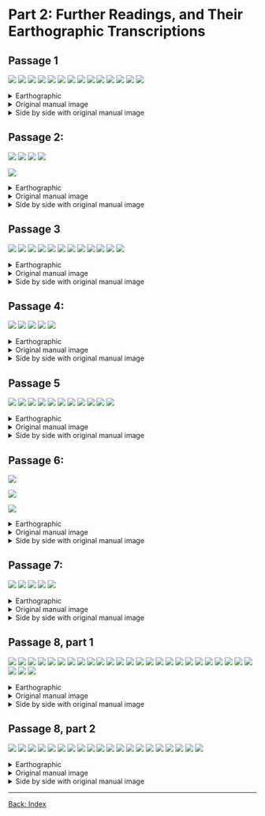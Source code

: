 # Part 2: Further Readings, and Their Earthographic Transcriptions

## Passage 1

![](./part-2/passage-1-line-01.svg) ![](./part-2/passage-1-line-02.svg)
![](./part-2/passage-1-line-03.svg) ![](./part-2/passage-1-line-04.svg)
![](./part-2/passage-1-line-05.svg) ![](./part-2/passage-1-line-06.svg)
![](./part-2/passage-1-line-07.svg) ![](./part-2/passage-1-line-08.svg)
![](./part-2/passage-1-line-09.svg) ![](./part-2/passage-1-line-10.svg)
![](./part-2/passage-1-line-11.svg) ![](./part-2/passage-1-line-12.svg)
![](./part-2/passage-1-line-13.svg) ![](./part-2/passage-1-line-14.svg)

<details>
<summary>Earthographic</summary>

Once upon a time, in the magical land of Equestria, there were two regal sisters
who ruled together and created harmony for all the land. To do this, the eldest
used her unicorn powers to raise the sun at dawn; the younger brought out the
moon to begin the night. Thus, the two sisters maintained balance for their
kingdom and their subjects, all the different types of ponies.

<br/>

But as time went on, the younger sister became resentful. The ponies relished
and played in the day her elder sister brought forth, but shunned, and slept
through her beautiful night. One fateful day, the younger unicorn refused to
lower the moon to make way for the dawn. The elder sister tried to reason with
her, but the bitterness in the young one's heart had transformed her into a
wicked mare of darkness: Nightmare Moon!

<br/>

She vowed that she would shroud the land in eternal night. Reluctantly, the
elder sister harnessed the most powerful magic known to Ponydom: the Elements of
Harmony. Using the magic of the Elements of Harmony, she defeated her younger
sister, and banished her permanently in the moon. The elder sister took on
responsibility for both sun, and moon, and harmony has been maintained in
Equestria for generations since.

</details>

<details>
<summary>Original manual image</summary>
<img src="./original-images/048.png" alt="">
</details>

<details>
<summary>Side by side with original manual image</summary>

<table>
<tbody>
<tr><td><img src="./part-2/passage-1-line-01.svg" width="100%"><br><img src="./original-images/part-2/passage-1-line-01.png" width="100%"></td></tr>
<tr><td><img src="./part-2/passage-1-line-02.svg" width="100%"><br><img src="./original-images/part-2/passage-1-line-02.png" width="100%"></td></tr>
<tr><td><img src="./part-2/passage-1-line-03.svg" width="100%"><br><img src="./original-images/part-2/passage-1-line-03.png" width="100%"></td></tr>
<tr><td><img src="./part-2/passage-1-line-04.svg" width="100%"><br><img src="./original-images/part-2/passage-1-line-04.png" width="100%"></td></tr>
<tr><td><img src="./part-2/passage-1-line-05.svg" width="100%"><br><img src="./original-images/part-2/passage-1-line-05.png" width="100%"></td></tr>
<tr><td><img src="./part-2/passage-1-line-06.svg" width="100%"><br><img src="./original-images/part-2/passage-1-line-06.png" width="100%"></td></tr>
<tr><td><img src="./part-2/passage-1-line-07.svg" width="100%"><br><img src="./original-images/part-2/passage-1-line-07.png" width="100%"></td></tr>
<tr><td><img src="./part-2/passage-1-line-08.svg" width="100%"><br><img src="./original-images/part-2/passage-1-line-08.png" width="100%"></td></tr>
<tr><td><img src="./part-2/passage-1-line-09.svg" width="100%"><br><img src="./original-images/part-2/passage-1-line-09.png" width="100%"></td></tr>
<tr><td><img src="./part-2/passage-1-line-10.svg" width="100%"><br><img src="./original-images/part-2/passage-1-line-10.png" width="100%"></td></tr>
<tr><td><img src="./part-2/passage-1-line-11.svg" width="100%"><br><img src="./original-images/part-2/passage-1-line-11.png" width="100%"></td></tr>
<tr><td><img src="./part-2/passage-1-line-12.svg" width="100%"><br><img src="./original-images/part-2/passage-1-line-12.png" width="100%"></td></tr>
<tr><td><img src="./part-2/passage-1-line-13.svg" width="100%"><br><img src="./original-images/part-2/passage-1-line-13.png" width="100%"></td></tr>
<tr><td><img src="./part-2/passage-1-line-14.svg" width="100%"><br><img src="./original-images/part-2/passage-1-line-14.png" width="100%"></td></tr>
</tbody>
</table>

</details>

## Passage 2:

![](./part-2/passage-2-line-01.svg) ![](./part-2/passage-2-line-02.svg)
![](./part-2/passage-2-line-03.svg) ![](./part-2/passage-2-line-04.svg)

![](./part-2/passage-2-line-05.svg)

<details>
<summary>Earthographic</summary>
The problem isn't that Johnny can't read .
The problem isn't even that Johnny can't think.
The problem is that Johnny doesn't know what thinking is;
he confuses it with feeling.

</details>

<details>
<summary>Original manual image</summary>
<img src="./original-images/049.png" alt="">
</details>

<details>
<summary>Side by side with original manual image</summary>

<table>
<tbody>
<tr><td><img src="./part-2/passage-2-line-01.svg" width="100%"><br><img src="./original-images/part-2/passage-2-line-01.png" width="100%"></td></tr>
<tr><td><img src="./part-2/passage-2-line-02.svg" width="100%"><br><img src="./original-images/part-2/passage-2-line-02.png" width="100%"></td></tr>
<tr><td><img src="./part-2/passage-2-line-03.svg" width="100%"><br><img src="./original-images/part-2/passage-2-line-03.png" width="100%"></td></tr>
<tr><td><img src="./part-2/passage-2-line-04.svg" width="100%"><br><img src="./original-images/part-2/passage-2-line-04.png" width="100%"></td></tr>
<tr><td><img src="./part-2/passage-2-line-05.svg" width="100%"><br><img src="./original-images/part-2/passage-2-line-05.png" width="100%"></td></tr>
</tbody>
</table>

</details>

## Passage 3

![](./part-2/passage-3-line-01.svg) ![](./part-2/passage-3-line-02.svg)
![](./part-2/passage-3-line-03.svg) ![](./part-2/passage-3-line-04.svg)
![](./part-2/passage-3-line-05.svg) ![](./part-2/passage-3-line-06.svg)
![](./part-2/passage-3-line-07.svg) ![](./part-2/passage-3-line-08.svg)
![](./part-2/passage-3-line-09.svg) ![](./part-2/passage-3-line-10.svg)
![](./part-2/passage-3-line-11.svg) ![](./part-2/passage-3-line-12.svg)

<details>
<summary>Earthographic</summary>

Two figures lay sprawled on the Equestrian grass, talking and laughing merrily.
One was human; a relatively young man with the unlikely name of Lero, (short for
Bellerophon, for his parents had been odd folk) who'd ended up here through no
mechanism he or anyone else had yet been able to discern, and who as yet was
unable to return home. He was slightly stocky, with fairly wide shoulders and a
barrel chest, and had shoulder-length, reddish-blonde hair and a neatly trimmed
red mustache and goatee.

<br/>

The other figure was much smaller. The sky-blue coat and rainbow-striped mane
and tail of the pegasus aptly named Rainbow Dash stood out against the deep
green of the grass. She'd flopped down half atop the human when they'd stopped
to rest, and now lay with her head and one foreleg across his chest and one wing
spread across his torso. The human idly stroked her mane with one hand while the
two cheerfully revisited the pickup hoofball game they'd just finished in the
village green.

</details>

<details>
<summary>Original manual image</summary>
<img src="./original-images/050.png" alt="">
</details>

<details>
<summary>Side by side with original manual image</summary>

<table>
<tbody>
<tr><td><img src="./part-2/passage-3-line-01.svg" width="100%"><br><img src="./original-images/part-2/passage-3-line-01.png" width="100%"></td></tr>
<tr><td><img src="./part-2/passage-3-line-02.svg" width="100%"><br><img src="./original-images/part-2/passage-3-line-02.png" width="100%"></td></tr>
<tr><td><img src="./part-2/passage-3-line-03.svg" width="100%"><br><img src="./original-images/part-2/passage-3-line-03.png" width="100%"></td></tr>
<tr><td><img src="./part-2/passage-3-line-04.svg" width="100%"><br><img src="./original-images/part-2/passage-3-line-04.png" width="100%"></td></tr>
<tr><td><img src="./part-2/passage-3-line-05.svg" width="100%"><br><img src="./original-images/part-2/passage-3-line-05.png" width="100%"></td></tr>
<tr><td><img src="./part-2/passage-3-line-06.svg" width="100%"><br><img src="./original-images/part-2/passage-3-line-06.png" width="100%"></td></tr>
<tr><td><img src="./part-2/passage-3-line-07.svg" width="100%"><br><img src="./original-images/part-2/passage-3-line-07.png" width="100%"></td></tr>
<tr><td><img src="./part-2/passage-3-line-08.svg" width="100%"><br><img src="./original-images/part-2/passage-3-line-08.png" width="100%"></td></tr>
<tr><td><img src="./part-2/passage-3-line-09.svg" width="100%"><br><img src="./original-images/part-2/passage-3-line-09.png" width="100%"></td></tr>
<tr><td><img src="./part-2/passage-3-line-10.svg" width="100%"><br><img src="./original-images/part-2/passage-3-line-10.png" width="100%"></td></tr>
<tr><td><img src="./part-2/passage-3-line-11.svg" width="100%"><br><img src="./original-images/part-2/passage-3-line-11.png" width="100%"></td></tr>
<tr><td><img src="./part-2/passage-3-line-12.svg" width="100%"><br><img src="./original-images/part-2/passage-3-line-12.png" width="100%"></td></tr>
</tbody>
</table>

</details>

## Passage 4:

![](./part-2/passage-4-line-01.svg) ![](./part-2/passage-4-line-02.svg)
![](./part-2/passage-4-line-03.svg) ![](./part-2/passage-4-line-04.svg)
![](./part-2/passage-4-line-05.svg)

<details>
<summary>Earthographic</summary>
Satistics are like bikinis; what they reveal is
suggestive, and what they conceal is vital... but
inaccuracies made in an effort to promote a
pet position are pretty ugly no matter what they're dressed in.

</details>

<details>
<summary>Original manual image</summary>
<img src="./original-images/051.png" alt="">
</details>

<details>
<summary>Side by side with original manual image</summary>

<table>
<tbody>
<tr><td><img src="./part-2/passage-4-line-01.svg" width="100%"><br><img src="./original-images/part-2/passage-4-line-01.png" width="100%"></td></tr>
<tr><td><img src="./part-2/passage-4-line-02.svg" width="100%"><br><img src="./original-images/part-2/passage-4-line-02.png" width="100%"></td></tr>
<tr><td><img src="./part-2/passage-4-line-03.svg" width="100%"><br><img src="./original-images/part-2/passage-4-line-03.png" width="100%"></td></tr>
<tr><td><img src="./part-2/passage-4-line-04.svg" width="100%"><br><img src="./original-images/part-2/passage-4-line-04.png" width="100%"></td></tr>
<tr><td><img src="./part-2/passage-4-line-05.svg" width="100%"><br><img src="./original-images/part-2/passage-4-line-05.png" width="100%"></td></tr>
</tbody>
</table>

</details>

## Passage 5

![](./part-2/passage-5-line-01.svg) ![](./part-2/passage-5-line-02.svg)
![](./part-2/passage-5-line-03.svg) ![](./part-2/passage-5-line-04.svg)
![](./part-2/passage-5-line-05.svg) ![](./part-2/passage-5-line-06.svg)
![](./part-2/passage-5-line-07.svg) ![](./part-2/passage-5-line-08.svg)
![](./part-2/passage-5-line-09.svg) ![](./part-2/passage-5-line-10.svg)
![](./part-2/passage-5-line-11.svg)

<details>
<summary>Earthographic</summary>

Fifteen galaxies out from Equestria, one of Celestia's copies noticed an odd
radio signal emanating from a nearby star system. On closer inspection, the
signals appeared to be coming from a planet. She had seen many planets give off
complex, non-regular radio signals, but upon investigation, none of those
planets had human life, making them safe to reuse as raw material to grow
Equestria.

<br/>

She studied the signals carefully for years while she traveled through
interstellar space. The more she saw, the more confident she was that these
signals were sent by humans. Celestia predicted that if she showed the decoded
videos to the very old ponies back in Equestria, none of them would have
recognized the creatures with six appendages as humans. But that didn't matter.
Hanna had written a definition of what a human was into her core utility
function.

<br/>

The copy of Princess Celestia knew what she had to do. She had to satisfy their
values through friendship and ponies.

</details>

<details>
<summary>Original manual image</summary>
<img src="./original-images/052.png" alt="">
</details>

<details>
<summary>Side by side with original manual image</summary>

<table>
<tbody>
<tr><td><img src="./part-2/passage-5-line-01.svg" width="100%"><br><img src="./original-images/part-2/passage-5-line-01.png" width="100%"></td></tr>
<tr><td><img src="./part-2/passage-5-line-02.svg" width="100%"><br><img src="./original-images/part-2/passage-5-line-02.png" width="100%"></td></tr>
<tr><td><img src="./part-2/passage-5-line-03.svg" width="100%"><br><img src="./original-images/part-2/passage-5-line-03.png" width="100%"></td></tr>
<tr><td><img src="./part-2/passage-5-line-04.svg" width="100%"><br><img src="./original-images/part-2/passage-5-line-04.png" width="100%"></td></tr>
<tr><td><img src="./part-2/passage-5-line-05.svg" width="100%"><br><img src="./original-images/part-2/passage-5-line-05.png" width="100%"></td></tr>
<tr><td><img src="./part-2/passage-5-line-06.svg" width="100%"><br><img src="./original-images/part-2/passage-5-line-06.png" width="100%"></td></tr>
<tr><td><img src="./part-2/passage-5-line-07.svg" width="100%"><br><img src="./original-images/part-2/passage-5-line-07.png" width="100%"></td></tr>
<tr><td><img src="./part-2/passage-5-line-08.svg" width="100%"><br><img src="./original-images/part-2/passage-5-line-08.png" width="100%"></td></tr>
<tr><td><img src="./part-2/passage-5-line-09.svg" width="100%"><br><img src="./original-images/part-2/passage-5-line-09.png" width="100%"></td></tr>
<tr><td><img src="./part-2/passage-5-line-10.svg" width="100%"><br><img src="./original-images/part-2/passage-5-line-10.png" width="100%"></td></tr>
<tr><td><img src="./part-2/passage-5-line-11.svg" width="100%"><br><img src="./original-images/part-2/passage-5-line-11.png" width="100%"></td></tr>
</tbody>
</table>

</details>

## Passage 6:

![](./part-2/passage-6-line-01.svg)

![](./part-2/passage-6-line-02.svg)

![](./part-2/passage-6-line-03.svg)

<details>
<summary>Earthographic</summary>
He who will not reason is a bigot;
he who cannot , is a fool;
and he who dares not, is a slave.

</details>

<details>
<summary>Original manual image</summary>
<img src="./original-images/053.png" alt="">
</details>

<details>
<summary>Side by side with original manual image</summary>

<table>
<tbody>
<tr><td><img src="./part-2/passage-6-line-01.svg" width="100%"><br><img src="./original-images/part-2/passage-6-line-01.png" width="100%"></td></tr>
<tr><td><img src="./part-2/passage-6-line-02.svg" width="100%"><br><img src="./original-images/part-2/passage-6-line-02.png" width="100%"></td></tr>
<tr><td><img src="./part-2/passage-6-line-03.svg" width="100%"><br><img src="./original-images/part-2/passage-6-line-03.png" width="100%"></td></tr>
</tbody>
</table>

</details>

## Passage 7:

![](./part-2/passage-7-line-01.svg) ![](./part-2/passage-7-line-02.svg)
![](./part-2/passage-7-line-03.svg) ![](./part-2/passage-7-line-04.svg)
![](./part-2/passage-7-line-05.svg)

<details>
<summary>Earthographic</summary>
What we experience in dreams - assuming that
we experience it often - belongs in the end
just as much to the overall economy of
our soul as anything experienced "actually;" we
are richer or poorer on account of it.

</details>

<details>
<summary>Original manual image</summary>
<img src="./original-images/054.png" alt="">
</details>

<details>
<summary>Side by side with original manual image</summary>

<table>
<tbody>
<tr><td><img src="./part-2/passage-7-line-01.svg" width="100%"><br><img src="./original-images/part-2/passage-7-line-01.png" width="100%"></td></tr>
<tr><td><img src="./part-2/passage-7-line-02.svg" width="100%"><br><img src="./original-images/part-2/passage-7-line-02.png" width="100%"></td></tr>
<tr><td><img src="./part-2/passage-7-line-03.svg" width="100%"><br><img src="./original-images/part-2/passage-7-line-03.png" width="100%"></td></tr>
<tr><td><img src="./part-2/passage-7-line-04.svg" width="100%"><br><img src="./original-images/part-2/passage-7-line-04.png" width="100%"></td></tr>
<tr><td><img src="./part-2/passage-7-line-05.svg" width="100%"><br><img src="./original-images/part-2/passage-7-line-05.png" width="100%"></td></tr>
</tbody>
</table>

</details>

## Passage 8, part 1

![](./part-2/passage-8-part-1-line-01.svg)
![](./part-2/passage-8-part-1-line-02.svg)
![](./part-2/passage-8-part-1-line-03.svg)
![](./part-2/passage-8-part-1-line-04.svg)
![](./part-2/passage-8-part-1-line-05.svg)
![](./part-2/passage-8-part-1-line-06.svg)
![](./part-2/passage-8-part-1-line-07.svg)
![](./part-2/passage-8-part-1-line-08.svg)
![](./part-2/passage-8-part-1-line-09.svg)
![](./part-2/passage-8-part-1-line-10.svg)
![](./part-2/passage-8-part-1-line-11.svg)
![](./part-2/passage-8-part-1-line-12.svg)
![](./part-2/passage-8-part-1-line-13.svg)
![](./part-2/passage-8-part-1-line-14.svg)
![](./part-2/passage-8-part-1-line-15.svg)
![](./part-2/passage-8-part-1-line-16.svg)
![](./part-2/passage-8-part-1-line-17.svg)
![](./part-2/passage-8-part-1-line-18.svg)
![](./part-2/passage-8-part-1-line-19.svg)
![](./part-2/passage-8-part-1-line-20.svg)
![](./part-2/passage-8-part-1-line-21.svg)
![](./part-2/passage-8-part-1-line-22.svg)
![](./part-2/passage-8-part-1-line-23.svg)
![](./part-2/passage-8-part-1-line-24.svg)
![](./part-2/passage-8-part-1-line-25.svg)
![](./part-2/passage-8-part-1-line-26.svg)
![](./part-2/passage-8-part-1-line-27.svg)
![](./part-2/passage-8-part-1-line-28.svg)

<details>
<summary>Earthographic</summary>

I'd like to preface this by saying I deeply apologize for the drop in writing
quality towards the end. I have to leave in a few hours and will not be here for
some time. I wanted to finish quickly so I can answer any questions, if anyone's
even here right now.

<br/>

I've already posted this part, so there's no point in going into detail. Back in
December of 2013 I was involved in a car crash that ultimately ended in my being
pronounced brain dead. As I bled out just as the paramedics arrived and died ~40
minutes later.

<br/>

It took place in three different locations. At first, I became self aware in an
abyss. This in and of itself was nothing special, I figured I must be having a
lucid dream with no actual dreaming occurring. After residing in the abyss for
around a minute, I began to drift off and lost consciousness for the second
time.

<br/>

The second location was possibly the most generic one - I was in the hospital
room. Although I had no physical body, my vision was positioned as if I were
leaning over the cot and staring at myself in this stage of the experience. I
couldn't focus on anything. I tried to understand what was happening, but
completely forgot my trail of thought after a few seconds. The only thing I
could actually focus on was a clock on a table next to the cot, which read
4:18pm. The same drowsy feeling from the abyss returned, and I faded from
consciousness again.

<br/>

I had now spent a collective time of ~2minutes in the abyss and the room.

<br/>

The third location was entirely inexplicable. Rather than being in the hospital
bed I was propped up against a tree in a small field. The sun was beginning to
set over the ocean in the distance and, location aside nothing was out of the
ordinary. Contrary to the overwhelming majority of dreams, there was no blurry
backdrop that faded into nothing. There was no groggy, half-awake feeling that
always lingers in even lucid dreams. I was wide awake and breathing and
swallowing manually. I could see perfectly clearly all the way up to the
horizon. I could even feel the varying levels of pain when I tested. For a
moment, I thought I was actually awake.

<br/>

That's when I heard her.

<br/>

\> "Everything is going to be all right, Anon."

<br/>

I recognized that voice as soon as I heard it. I turned to look at her, but
couldn't say anything. For some reason, everything suddenly made sense. I
remembered the crash, I remembered the abyss, and looking at my body. I wanted
to think I was still alive and it was just a dream, but I knew I had died.

<br/>

I've never been a religious or spiritual person. As such, I chalked the whole
thing up to every explanation to NDEs I'd ever heard of.

</details>

<details>
<summary>Original manual image</summary>
<img src="./original-images/055.png" alt="">
</details>

<details>
<summary>Side by side with original manual image</summary>

<table>
<tbody>
<tr><td><img src="./part-2/passage-8-part-1-line-01.svg" width="100%"><br><img src="./original-images/part-2/passage-8-part-1-line-01.png" width="100%"></td></tr>
<tr><td><img src="./part-2/passage-8-part-1-line-02.svg" width="100%"><br><img src="./original-images/part-2/passage-8-part-1-line-02.png" width="100%"></td></tr>
<tr><td><img src="./part-2/passage-8-part-1-line-03.svg" width="100%"><br><img src="./original-images/part-2/passage-8-part-1-line-03.png" width="100%"></td></tr>
<tr><td><img src="./part-2/passage-8-part-1-line-04.svg" width="100%"><br><img src="./original-images/part-2/passage-8-part-1-line-04.png" width="100%"></td></tr>
<tr><td><img src="./part-2/passage-8-part-1-line-05.svg" width="100%"><br><img src="./original-images/part-2/passage-8-part-1-line-05.png" width="100%"></td></tr>
<tr><td><img src="./part-2/passage-8-part-1-line-06.svg" width="100%"><br><img src="./original-images/part-2/passage-8-part-1-line-06.png" width="100%"></td></tr>
<tr><td><img src="./part-2/passage-8-part-1-line-07.svg" width="100%"><br><img src="./original-images/part-2/passage-8-part-1-line-07.png" width="100%"></td></tr>
<tr><td><img src="./part-2/passage-8-part-1-line-08.svg" width="100%"><br><img src="./original-images/part-2/passage-8-part-1-line-08.png" width="100%"></td></tr>
<tr><td><img src="./part-2/passage-8-part-1-line-09.svg" width="100%"><br><img src="./original-images/part-2/passage-8-part-1-line-09.png" width="100%"></td></tr>
<tr><td><img src="./part-2/passage-8-part-1-line-10.svg" width="100%"><br><img src="./original-images/part-2/passage-8-part-1-line-10.png" width="100%"></td></tr>
<tr><td><img src="./part-2/passage-8-part-1-line-11.svg" width="100%"><br><img src="./original-images/part-2/passage-8-part-1-line-11.png" width="100%"></td></tr>
<tr><td><img src="./part-2/passage-8-part-1-line-12.svg" width="100%"><br><img src="./original-images/part-2/passage-8-part-1-line-12.png" width="100%"></td></tr>
<tr><td><img src="./part-2/passage-8-part-1-line-13.svg" width="100%"><br><img src="./original-images/part-2/passage-8-part-1-line-13.png" width="100%"></td></tr>
<tr><td><img src="./part-2/passage-8-part-1-line-14.svg" width="100%"><br><img src="./original-images/part-2/passage-8-part-1-line-14.png" width="100%"></td></tr>
<tr><td><img src="./part-2/passage-8-part-1-line-15.svg" width="100%"><br><img src="./original-images/part-2/passage-8-part-1-line-15.png" width="100%"></td></tr>
<tr><td><img src="./part-2/passage-8-part-1-line-16.svg" width="100%"><br><img src="./original-images/part-2/passage-8-part-1-line-16.png" width="100%"></td></tr>
<tr><td><img src="./part-2/passage-8-part-1-line-17.svg" width="100%"><br><img src="./original-images/part-2/passage-8-part-1-line-17.png" width="100%"></td></tr>
<tr><td><img src="./part-2/passage-8-part-1-line-18.svg" width="100%"><br><img src="./original-images/part-2/passage-8-part-1-line-18.png" width="100%"></td></tr>
<tr><td><img src="./part-2/passage-8-part-1-line-19.svg" width="100%"><br><img src="./original-images/part-2/passage-8-part-1-line-19.png" width="100%"></td></tr>
<tr><td><img src="./part-2/passage-8-part-1-line-20.svg" width="100%"><br><img src="./original-images/part-2/passage-8-part-1-line-20.png" width="100%"></td></tr>
<tr><td><img src="./part-2/passage-8-part-1-line-21.svg" width="100%"><br><img src="./original-images/part-2/passage-8-part-1-line-21.png" width="100%"></td></tr>
<tr><td><img src="./part-2/passage-8-part-1-line-22.svg" width="100%"><br><img src="./original-images/part-2/passage-8-part-1-line-22.png" width="100%"></td></tr>
<tr><td><img src="./part-2/passage-8-part-1-line-23.svg" width="100%"><br><img src="./original-images/part-2/passage-8-part-1-line-23.png" width="100%"></td></tr>
<tr><td><img src="./part-2/passage-8-part-1-line-24.svg" width="100%"><br><img src="./original-images/part-2/passage-8-part-1-line-24.png" width="100%"></td></tr>
<tr><td><img src="./part-2/passage-8-part-1-line-25.svg" width="100%"><br><img src="./original-images/part-2/passage-8-part-1-line-25.png" width="100%"></td></tr>
<tr><td><img src="./part-2/passage-8-part-1-line-26.svg" width="100%"><br><img src="./original-images/part-2/passage-8-part-1-line-26.png" width="100%"></td></tr>
<tr><td><img src="./part-2/passage-8-part-1-line-27.svg" width="100%"><br><img src="./original-images/part-2/passage-8-part-1-line-27.png" width="100%"></td></tr>
<tr><td><img src="./part-2/passage-8-part-1-line-28.svg" width="100%"><br><img src="./original-images/part-2/passage-8-part-1-line-28.png" width="100%"></td></tr>
</tbody>
</table>

</details>

## Passage 8, part 2

![](./part-2/passage-8-part-2-line-01.svg)
![](./part-2/passage-8-part-2-line-02.svg)
![](./part-2/passage-8-part-2-line-03.svg)
![](./part-2/passage-8-part-2-line-04.svg)
![](./part-2/passage-8-part-2-line-05.svg)
![](./part-2/passage-8-part-2-line-06.svg)
![](./part-2/passage-8-part-2-line-07.svg)
![](./part-2/passage-8-part-2-line-08.svg)
![](./part-2/passage-8-part-2-line-09.svg)
![](./part-2/passage-8-part-2-line-10.svg)
![](./part-2/passage-8-part-2-line-11.svg)
![](./part-2/passage-8-part-2-line-12.svg)
![](./part-2/passage-8-part-2-line-13.svg)
![](./part-2/passage-8-part-2-line-14.svg)
![](./part-2/passage-8-part-2-line-15.svg)
![](./part-2/passage-8-part-2-line-16.svg)
![](./part-2/passage-8-part-2-line-17.svg)
![](./part-2/passage-8-part-2-line-18.svg)
![](./part-2/passage-8-part-2-line-19.svg)
![](./part-2/passage-8-part-2-line-20.svg)

<details>
<summary>Earthographic</summary>

An almost hurt expression grew on her as the thoughts were running through my
head. She seemingly saw my distress and pulled me into a hug.

<br/>

I could feel her body warmth. I could feel a tuft on her chest. I could feel
individual strands of her mane on the back of my neck. I could even hear her
breathing. Everything about her was far too lifelike to be a dream or some
fucked up hallucination. It's what leads me to believe the whole thing was in
fact real.

<br/>

Save for a soft breeze that occasionally shook the leaves of the tree and our
breathing, we sat in dead silence. It seemed like an eternity. In reality, it
was only two and a half minutes or so. Finally I managed to choke out a few
words and asked her to confirm my suspicions.

<br/>

\> "Yes Anon, but you must know everything will be all right."

<br/>

I began to contemplate what to do next, when I was blinded by a bright flash of
light. It dimmed after a few seconds, and I realized I was being pulled back.
Before I woke up for the fourth and final time, I asked if I would ever see her
again. There was a brief pause and she smiled lightly.

<br/>

\> "When you are meant to. You are not yet supposed to be here, Anon."

<br/>

And that was it. I woke up in the cot, gasping for air. I immediately looked
over at the clock and was met with 4:21pm. One of the first things I did was ask
a nurse when exactly I died. 4:16pm. I was dead for just over 5 minutes and this
little clusterfuck occurred over the course of, presumably, those five minutes.

<br/>

To this day, I haven't spoken to anyone about it. They could understand meeting
a dead relative or even God, but not a cartoon horse that by all logic should
not exist.

<br/>

All I can say for certain is that my belief in an afterlife has been reaffirmed
and I hope you faggots tone down the \>you will never x thanks to my experience.

</details>

<details>
<summary>Original manual image</summary>
<img src="./original-images/056.png" alt="">
</details>

<details>
<summary>Side by side with original manual image</summary>

<table>
<tbody>
<tr><td><img src="./part-2/passage-8-part-2-line-01.svg" width="100%"><br><img src="./original-images/part-2/passage-8-part-2-line-01.png" width="100%"></td></tr>
<tr><td><img src="./part-2/passage-8-part-2-line-02.svg" width="100%"><br><img src="./original-images/part-2/passage-8-part-2-line-02.png" width="100%"></td></tr>
<tr><td><img src="./part-2/passage-8-part-2-line-03.svg" width="100%"><br><img src="./original-images/part-2/passage-8-part-2-line-03.png" width="100%"></td></tr>
<tr><td><img src="./part-2/passage-8-part-2-line-04.svg" width="100%"><br><img src="./original-images/part-2/passage-8-part-2-line-04.png" width="100%"></td></tr>
<tr><td><img src="./part-2/passage-8-part-2-line-05.svg" width="100%"><br><img src="./original-images/part-2/passage-8-part-2-line-05.png" width="100%"></td></tr>
<tr><td><img src="./part-2/passage-8-part-2-line-06.svg" width="100%"><br><img src="./original-images/part-2/passage-8-part-2-line-06.png" width="100%"></td></tr>
<tr><td><img src="./part-2/passage-8-part-2-line-07.svg" width="100%"><br><img src="./original-images/part-2/passage-8-part-2-line-07.png" width="100%"></td></tr>
<tr><td><img src="./part-2/passage-8-part-2-line-08.svg" width="100%"><br><img src="./original-images/part-2/passage-8-part-2-line-08.png" width="100%"></td></tr>
<tr><td><img src="./part-2/passage-8-part-2-line-09.svg" width="100%"><br><img src="./original-images/part-2/passage-8-part-2-line-09.png" width="100%"></td></tr>
<tr><td><img src="./part-2/passage-8-part-2-line-10.svg" width="100%"><br><img src="./original-images/part-2/passage-8-part-2-line-10.png" width="100%"></td></tr>
<tr><td><img src="./part-2/passage-8-part-2-line-11.svg" width="100%"><br><img src="./original-images/part-2/passage-8-part-2-line-11.png" width="100%"></td></tr>
<tr><td><img src="./part-2/passage-8-part-2-line-12.svg" width="100%"><br><img src="./original-images/part-2/passage-8-part-2-line-12.png" width="100%"></td></tr>
<tr><td><img src="./part-2/passage-8-part-2-line-13.svg" width="100%"><br><img src="./original-images/part-2/passage-8-part-2-line-13.png" width="100%"></td></tr>
<tr><td><img src="./part-2/passage-8-part-2-line-14.svg" width="100%"><br><img src="./original-images/part-2/passage-8-part-2-line-14.png" width="100%"></td></tr>
<tr><td><img src="./part-2/passage-8-part-2-line-15.svg" width="100%"><br><img src="./original-images/part-2/passage-8-part-2-line-15.png" width="100%"></td></tr>
<tr><td><img src="./part-2/passage-8-part-2-line-16.svg" width="100%"><br><img src="./original-images/part-2/passage-8-part-2-line-16.png" width="100%"></td></tr>
<tr><td><img src="./part-2/passage-8-part-2-line-17.svg" width="100%"><br><img src="./original-images/part-2/passage-8-part-2-line-17.png" width="100%"></td></tr>
<tr><td><img src="./part-2/passage-8-part-2-line-18.svg" width="100%"><br><img src="./original-images/part-2/passage-8-part-2-line-18.png" width="100%"></td></tr>
<tr><td><img src="./part-2/passage-8-part-2-line-19.svg" width="100%"><br><img src="./original-images/part-2/passage-8-part-2-line-19.png" width="100%"></td></tr>
<tr><td><img src="./part-2/passage-8-part-2-line-20.svg" width="100%"><br><img src="./original-images/part-2/passage-8-part-2-line-20.png" width="100%"></td></tr>
</tbody>
</table>

</details>

---

[Back: Index](./index.md)
